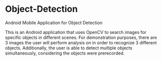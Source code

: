 # Object-Detection
Android Mobile Application for Object Detection

This is an Android application that uses OpenCV to search images for specific objects in different scenes.
For demonstration purposes, there are 3 images the user will perform analysis on in order to recognize 3 different objects.
Additionally, the user is able to detect multiple objects simultaneously, considering the objects were prerecorded.
